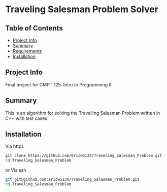 # Traveling Salesman Problem Solver

## Table of Contents

- [Project Info](#project-info)
- [Summary](#summary)
- [Requirements](#requirements)
- [Installation](#installation)

## Project Info
Final project for CMPT 125: Intro to Programming II

## Summary
This is an algorithm for solving the Travelling Salesman Problem written in C++ with test cases

## Installation
Via https
```bash
git clone https://github.com/ericw5134/Traveling_Salesman_Problem.git
cd Traveling_Salesman_Problem
```
or 
Via ssh
```bash
git git@github.com:ericw5134/Traveling_Salesman_Problem.git
cd Traveling_Salesman_Problem
```
